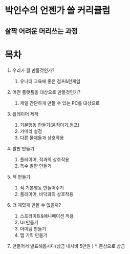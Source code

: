 박인수의 언젠가 쓸 커리큘럼
=======================
살짝 어려운 머리쓰는 과정
----------------
# 목차  

1. 우리가 뭘 만들것인가?
   1. 유니티 교육에 좋은 점프&런게임

1. 어떤 플랫폼을 대상으로 만들것인가?
   1. 제일 간단하게 만들 수 있는 PC를 대상으로
   
2. 플레이어 제작
   1. 기본행동 만들기(움직이기,점프)  
   2. 카메라 설정
   3. 다른 물체들과 상호작용

2. 발판 만들기
   1. 플레이어, 적과의 상호작용
   2. 특수 발판 만들기
   
3. 적 만들기
   1. 적 기본행동 만들어주기
   2. 플레이어, 바닥과의 상호작용
   
4. 더 재밌게 만들 수 없을까?
   1. 스프라이트&애니메이션 적용
   1. UI 만들기
   1. 아이템 만들기
   2. 맵 기믹 만들기

5. 만들어서 발표해봅시다(상금 내사비 5만원 )
   *. 문상으로 상금
